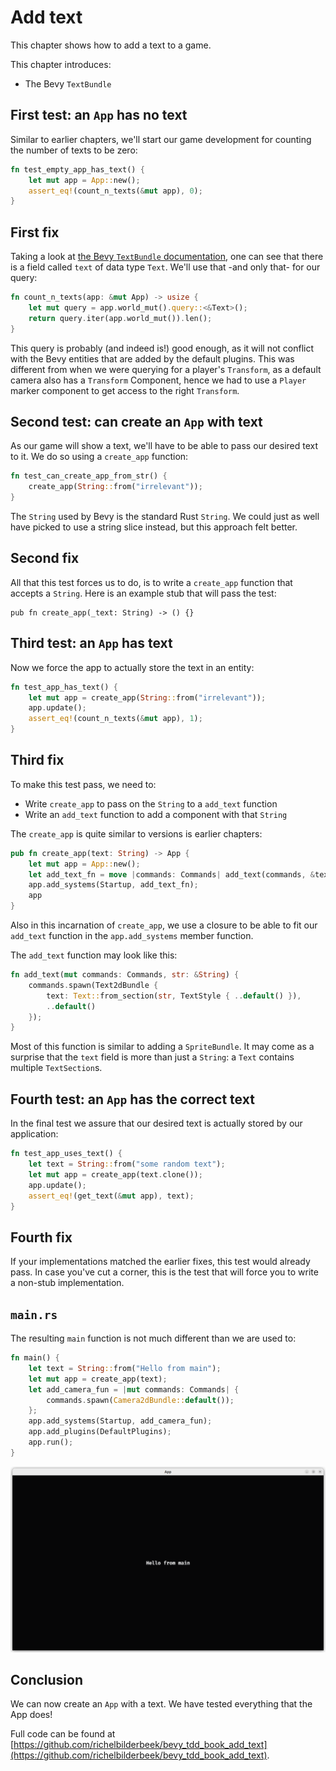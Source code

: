 # Add text

This chapter shows how to add a text to a game.

This chapter introduces:

- The Bevy `TextBundle`

## First test: an `App` has no text

Similar to earlier chapters,
we'll start our game development for counting the number
of texts to be zero:

```rust
fn test_empty_app_has_text() {
    let mut app = App::new();
    assert_eq!(count_n_texts(&mut app), 0);
}
```

## First fix

Taking a look at
[the Bevy `TextBundle` documentation](https://docs.rs/bevy/latest/bevy/prelude/struct.TextBundle.html),
one can see that there is a field called `text` of data type `Text`.
We'll use that -and only that- for our query:

```rust
fn count_n_texts(app: &mut App) -> usize {
    let mut query = app.world_mut().query::<&Text>();
    return query.iter(app.world_mut()).len();
}
```

This query is probably (and indeed is!) good enough,
as it will not conflict with the Bevy entities that are added
by the default plugins. This was different from when we were querying
for a player's `Transform`, as a default camera also has a `Transform`
Component, hence we had to use a `Player` marker component to get access
to the right `Transform`.

## Second test: can create an `App` with text

As our game will show a text, we'll have to be able to pass our
desired text to it. We do so using a `create_app` function:

```rust
fn test_can_create_app_from_str() {
    create_app(String::from("irrelevant"));
}
```

The `String` used by Bevy is the standard Rust `String`.
We could just as well have picked to use a string slice instead,
but this approach felt better.

## Second fix

All that this test forces us to do, is to write a `create_app`
function that accepts a `String`. Here is an example stub
that will pass the test:

```text
pub fn create_app(_text: String) -> () {}
```

## Third test: an `App` has text

Now we force the app to actually store the text in an entity:

```rust
fn test_app_has_text() {
    let mut app = create_app(String::from("irrelevant"));
    app.update();
    assert_eq!(count_n_texts(&mut app), 1);
}
```

## Third fix

To make this test pass, we need to:

- Write `create_app` to pass on the `String` to a `add_text` function
- Write an `add_text` function to add a component with that `String`

The `create_app` is quite similar to versions is earlier chapters:

```rust
pub fn create_app(text: String) -> App {
    let mut app = App::new();
    let add_text_fn = move |commands: Commands| add_text(commands, &text);
    app.add_systems(Startup, add_text_fn);
    app
}
```

Also in this incarnation of `create_app`, we use a closure to be able
to fit our `add_text` function in the `app.add_systems` member function.

The `add_text` function may look like this:

```rust
fn add_text(mut commands: Commands, str: &String) {
    commands.spawn(Text2dBundle {
        text: Text::from_section(str, TextStyle { ..default() }),
        ..default()
    });
}
```

Most of this function is similar to adding a `SpriteBundle`.
It may come as a surprise that the `text` field is more than just
a `String`: a `Text` contains multiple `TextSection`s.

## Fourth test: an `App` has the correct text

In the final test we assure that our desired text is actually stored
by our application:

```rust
fn test_app_uses_text() {
    let text = String::from("some random text");
    let mut app = create_app(text.clone());
    app.update();
    assert_eq!(get_text(&mut app), text);
}
```

## Fourth fix

If your implementations matched the earlier fixes, this test would already
pass. In case you've cut a corner, this is the test that will force you to
write a non-stub implementation.

## `main.rs`

The resulting `main` function is not much different than we are used to:

```rust
fn main() {
    let text = String::from("Hello from main");
    let mut app = create_app(text);
    let add_camera_fun = |mut commands: Commands| {
        commands.spawn(Camera2dBundle::default());
    };
    app.add_systems(Startup, add_camera_fun);
    app.add_plugins(DefaultPlugins);
    app.run();
}
```

![The App shows a text](add_text.png)

## Conclusion

We can now create an `App` with a text.
We have tested everything that the App does!

Full code can be found at [https://github.com/richelbilderbeek/bevy_tdd_book_add_text](https://github.com/richelbilderbeek/bevy_tdd_book_add_text).
